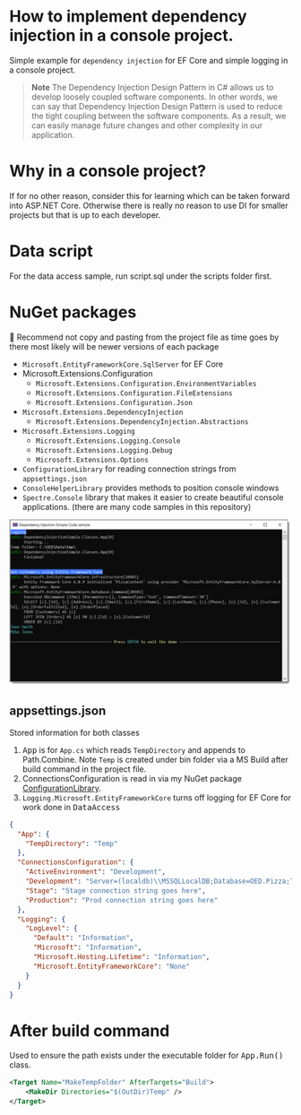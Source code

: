 ﻿# How to implement dependency injection in a console project.

Simple example for `dependency injection` for EF Core and simple logging in a console project. 

> **Note**
>The Dependency Injection Design Pattern in C# allows us to develop loosely coupled software components. In other words, we can say that Dependency Injection Design Pattern is used to reduce the tight coupling between the software components. As a result, we can easily manage future changes and other complexity in our application.



# Why in a console project?

If for no other reason, consider this for learning which can be taken forward into ASP.NET Core. Otherwise there is really no reason to use DI for smaller projects but that is up to each developer.

# Data script

For the data access sample, run script.sql under the scripts folder first.

# NuGet packages

:beginner: Recommend not copy and pasting from the project file as time goes by there most likely will be newer versions of each package

- `Microsoft.EntityFrameworkCore.SqlServer` for EF Core
- Microsoft.Extensions.Configuration
    - `Microsoft.Extensions.Configuration.EnvironmentVariables`
    - `Microsoft.Extensions.Configuration.FileExtensions`
    - `Microsoft.Extensions.Configuration.Json`
- `Microsoft.Extensions.DependencyInjection`
    - `Microsoft.Extensions.DependencyInjection.Abstractions`
- `Microsoft.Extensions.Logging`
    - `Microsoft.Extensions.Logging.Console`
    - `Microsoft.Extensions.Logging.Debug`
    - `Microsoft.Extensions.Options`
- `ConfigurationLibrary` for reading connection strings from `appsettings.json`
- `ConsoleHelperLibrary` provides methods to position console windows
- `Spectre.Console`  library that makes it easier to create beautiful console applications. (there are many code samples in this repository)

![Screen](assets/screen.png)

## appsettings.json

Stored information for both classes

1.  <kbd>App</kbd> is for `App.cs` which reads `TempDirectory` and appends to Path.Combine. Note `Temp` is created under bin folder via a MS Build after build command in the project file.
1. ConnectionsConfiguration is read in via my NuGet package [ConfigurationLibrary](https://www.nuget.org/packages/ConfigurationLibrary/).
1. `Logging.Microsoft.EntityFrameworkCore` turns off logging for EF Core for work done in <kbd>DataAccess</kbd>

```json
{
  "App": {
    "TempDirectory": "Temp"
  },
  "ConnectionsConfiguration": {
    "ActiveEnvironment": "Development",
    "Development": "Server=(localdb)\\MSSQLLocalDB;Database=OED.Pizza;Trusted_Connection=True",
    "Stage": "Stage connection string goes here",
    "Production": "Prod connection string goes here"
  },
  "Logging": {
    "LogLevel": {
      "Default": "Information",
      "Microsoft": "Information",
      "Microsoft.Hosting.Lifetime": "Information",
      "Microsoft.EntityFrameworkCore": "None"
    }
  }
}
```

# After build command

Used to ensure the path exists under the executable folder for <kbd>App.Run()</kbd> class.

```xml
<Target Name="MakeTempFolder" AfterTargets="Build">
	<MakeDir Directories="$(OutDir)Temp" />
</Target>
```